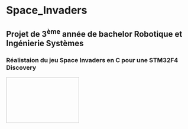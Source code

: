 <p align="center">
  
  <h1>Space_Invaders</h1>

  <h2>Projet de 3<sup>ème</sup> année de bachelor Robotique et Ingénierie Systèmes</h2>

  <h3>Réalistaion du jeu Space Invaders en C pour une STM32F4 Discovery</h3>

  <img source="ynov.png" width="197" height="124">

  <img source="test.gif">

</p>
